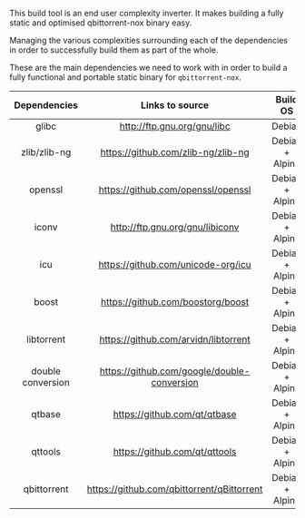 
This build tool is an end user complexity inverter. It makes building a fully static and optimised qbittorrent-nox binary easy.

Managing the various complexities surrounding each of the dependencies in order to successfully build them as part of the whole.

These are the main dependencies we need to work with in order to build a fully functional and portable static binary for `qbittorrent-nox`.

|   Dependencies    |                Links to source                |    Build OS     | Requirements |
| :---------------: | :-------------------------------------------: | :-------------: | :----------: |
|       glibc       |         <http://ftp.gnu.org/gnu/libc>         |     Debian      |   required   |
|   zlib/zlib-ng    |     <https://github.com/zlib-ng/zlib-ng>      | Debian + Alpine |   required   |
|      openssl      |     <https://github.com/openssl/openssl>      | Debian + Alpine |   required   |
|       iconv       |       <http://ftp.gnu.org/gnu/libiconv>       | Debian + Alpine |   required   |
|        icu        |     <https://github.com/unicode-org/icu>      | Debian + Alpine |   optional   |
|       boost       |      <https://github.com/boostorg/boost>      | Debian + Alpine |   required   |
|    libtorrent     |    <https://github.com/arvidn/libtorrent>     | Debian + Alpine |   required   |
| double conversion | <https://github.com/google/double-conversion> | Debian + Alpine |   required   |
|      qtbase       |        <https://github.com/qt/qtbase>         | Debian + Alpine |   required   |
|      qttools      |        <https://github.com/qt/qttools>        | Debian + Alpine |   required   |
|    qbittorrent    | <https://github.com/qbittorrent/qBittorrent>  | Debian + Alpine |   required   |

